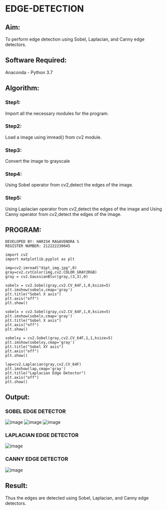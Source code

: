 # EDGE-DETECTION
## Aim:
To perform edge detection using Sobel, Laplacian, and Canny edge detectors.

## Software Required:
Anaconda - Python 3.7

## Algorithm:
### Step1:
Import all the necessary modules for the program.
### Step2:
Load a image using imread() from cv2 module.
### Step3:
Convert the image to grayscale
### Step4:
Using Sobel operator from cv2,detect the edges of the image.
### Step5:
Using Laplacian operator from cv2,detect the edges of the image and Using Canny operator from cv2,detect the edges of the image.
## PROGRAM:
```
DEVELOPED BY: HARISH RAGAVENDRA S
REGISTER NUMBER: 212222230045
```
```
import cv2
import matplotlib.pyplot as plt
```
```
img=cv2.imread("dipt_img.jpg",0)
gray=cv2.cvtColor(img,cv2.COLOR_GRAY2RGB)
gray = cv2.GaussianBlur(gray,(3,3),0)
```
```
sobelx = cv2.Sobel(gray,cv2.CV_64F,1,0,ksize=5)
plt.imshow(sobelx,cmap='gray')
plt.title("Sobel X axis")
plt.axis("off")
plt.show()
```
```
sobelx = cv2.Sobel(gray,cv2.CV_64F,1,0,ksize=5)
plt.imshow(sobelx,cmap='gray')
plt.title("Sobel X axis")
plt.axis("off")
plt.show()
```
```
sobelxy = cv2.Sobel(gray,cv2.CV_64F,1,1,ksize=5)
plt.imshow(sobelxy,cmap='gray')
plt.title("Sobel XY axis")
plt.axis("off")
plt.show()
```
```
lap=cv2.Laplacian(gray,cv2.CV_64F)
plt.imshow(lap,cmap='gray')
plt.title("Laplacian Edge Detector")
plt.axis("off")
plt.show()
```
## Output:
### SOBEL EDGE DETECTOR
![image](https://github.com/user-attachments/assets/59796d27-2c90-494b-8580-a88a7bf8cfab)
![image](https://github.com/user-attachments/assets/cbc9d548-4a97-400c-b8e5-f443c7950d6b)
![image](https://github.com/user-attachments/assets/f63229dd-594c-4346-870a-a96753f4f6f5)
### LAPLACIAN EDGE DETECTOR
![image](https://github.com/user-attachments/assets/8546c7eb-7402-421b-a763-8e72eb4acf28)
### CANNY EDGE DETECTOR
![image](https://github.com/user-attachments/assets/0894e57f-8ee0-4929-9bb5-77e4d1de8d49)
## Result:
Thus the edges are detected using Sobel, Laplacian, and Canny edge detectors.
